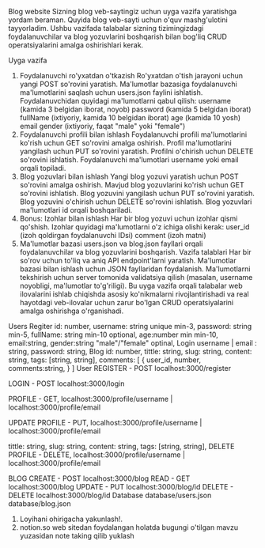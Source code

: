 Blog website
Sizning blog veb-saytingiz uchun uyga vazifa yaratishga yordam beraman. Quyida blog veb-sayti uchun o'quv mashg'ulotini tayyorladim. Ushbu vazifada talabalar sizning tizimingizdagi foydalanuvchilar va blog yozuvlarini boshqarish bilan bog'liq CRUD operatsiyalarini amalga oshirishlari kerak.

Uyga vazifa
1. Foydalanuvchi ro'yxatdan o'tkazish
Ro'yxatdan o'tish jarayoni uchun yangi POST so'rovini yaratish.
Ma'lumotlar bazasiga foydalanuvchi ma'lumotlarini saqlash uchun users.json faylini ishlatish.
Foydalanuvchidan quyidagi ma'lumotlarni qabul qilish:
username (kamida 3 belgidan iborat, noyob)
password (kamida 5 belgidan iborat)
fullName (ixtiyoriy, kamida 10 belgidan iborat)
age (kamida 10 yosh)
email
gender (ixtiyoriy, faqat "male" yoki "female")
2. Foydalanuvchi profili bilan ishlash
Foydalanuvchi profili ma'lumotlarini ko'rish uchun GET so'rovini amalga oshirish.
Profil ma'lumotlarini yangilash uchun PUT so'rovini yaratish.
Profilni o'chirish uchun DELETE so'rovini ishlatish.
Foydalanuvchi ma'lumotlari username yoki email orqali topiladi.
3. Blog yozuvlari bilan ishlash
Yangi blog yozuvi yaratish uchun POST so'rovini amalga oshirish.
Mavjud blog yozuvlarini ko'rish uchun GET so'rovini ishlatish.
Blog yozuvini yangilash uchun PUT so'rovini yaratish.
Blog yozuvini o'chirish uchun DELETE so'rovini ishlatish.
Blog yozuvlari ma'lumotlari id orqali boshqariladi.
4. Bonus: Izohlar bilan ishlash
Har bir blog yozuvi uchun izohlar qismi qo'shish.
Izohlar quyidagi ma'lumotlarni o'z ichiga olishi kerak:
user_id (izoh qoldirgan foydalanuvchi IDsi)
comment (izoh matni)
5. Ma'lumotlar bazasi
users.json va blog.json fayllari orqali foydalanuvchilar va blog yozuvlarini boshqarish.
Vazifa talablari
Har bir so'rov uchun to'liq va aniq API endpoint'larni yaratish.
Ma'lumotlar bazasi bilan ishlash uchun JSON fayllaridan foydalanish.
Ma'lumotlarni tekshirish uchun server tomonida validatsiya qilish (masalan, username noyobligi, ma'lumotlar to'g'riligi).
Bu uyga vazifa orqali talabalar web ilovalarini ishlab chiqishda asosiy ko'nikmalarni rivojlantirishadi va real hayotdagi veb-ilovalar uchun zarur bo'lgan CRUD operatsiyalarini amalga oshirishga o'rganishadi.

Users
Regiter
id: number,
username: string unique min-3,
password: string min-5,
fullName: string min-10 optional,
age:number min min-10,
email:string,
gender:string "male"/"female" optinal,
Login
username | email : string,
password: string,
Blog
id: number,
tittle: string,
slug: string,
content: string,
tags: [string, string],
comments: [
	{
		user_id, number,
		comments:string,
	}
]
User
REGISTER - POST localhost:3000/register

LOGIN - POST localhost:3000/login

PROFILE - GET, localhost:3000/profile/username | localhost:3000/profile/email

UPDATE PROFILE - PUT, localhost:3000/profile/username | localhost:3000/profile/email

tittle: string,
slug: string,
content: string,
tags: [string, string],
DELETE PROFILE - DELETE, localhost:3000/profile/username | localhost:3000/profile/email

BLOG
CREATE - POST localhost:3000/blog
READ - GET localhost:3000/blog
UPDATE - PUT localhost:3000/blog/id
DELETE - DELETE localhost:3000/blog/id
Database
database/users.json
database/blog.json
1. Loyihani ohirigacha yakunlash!.
2. notion.so web sitedan foydalangan holatda bugungi o'tilgan mavzu yuzasidan note taking qilib yuklash
